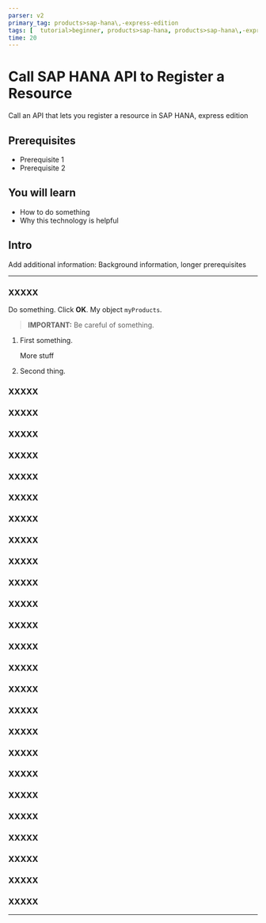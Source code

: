 ```yaml
---
parser: v2
primary_tag: products>sap-hana\,-express-edition
tags: [  tutorial>beginner, products>sap-hana, products>sap-hana\,-express-edition ]
time: 20
---
```


# Call SAP HANA API to Register a Resource
<!-- description --> Call an API that lets you register a resource in SAP HANA, express edition

## Prerequisites  
 - Prerequisite 1
 - Prerequisite 2

## You will learn  
  - How to do something
  - Why this technology is helpful

## Intro
Add additional information: Background information, longer prerequisites

---

### XXXXX


Do something. Click **OK**. My object `myProducts`.

> **IMPORTANT:** Be careful of something.



1. First something.

    More stuff

2. Second thing.

### XXXXX



### XXXXX


### XXXXX


### XXXXX


### XXXXX


### XXXXX


### XXXXX


### XXXXX


### XXXXX


### XXXXX


### XXXXX


### XXXXX


### XXXXX


### XXXXX


### XXXXX


### XXXXX


### XXXXX


### XXXXX


### XXXXX



### XXXXX


### XXXXX


### XXXXX


### XXXXX


### XXXXX


### XXXXX



---
